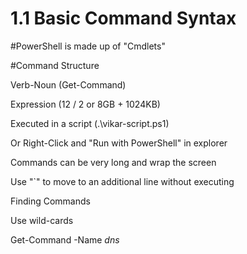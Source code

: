 # 1.1 Basic Command Syntax
#PowerShell is made up of "Cmdlets"

#Command Structure

Verb-Noun (Get-Command)

Expression (12 / 2 or 8GB + 1024KB)

Executed in a script (.\vikar-script.ps1)

Or Right-Click and "Run with PowerShell" in explorer

Commands can be very long and wrap the screen

Use "`" to move to an additional line without executing

Finding Commands

Use wild-cards

Get-Command -Name *dns*